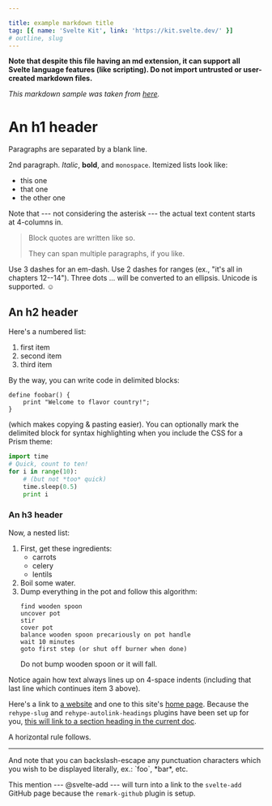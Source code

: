 ```yaml
---

title: example markdown title
tag: [{ name: 'Svelte Kit', link: 'https://kit.svelte.dev/' }]
# outline, slug
---
```




**Note that despite this file having an md extension, it can support all Svelte language features (like scripting). Do not import untrusted or user-created markdown files.**

*This markdown sample was taken from [here](https://gist.github.com/rt2zz/e0a1d6ab2682d2c47746950b84c0b6ee).*

# An h1 header

Paragraphs are separated by a blank line.

2nd paragraph. *Italic*, **bold**, and `monospace`. Itemized lists
look like:
  * this one
  * that one
  * the other one

Note that --- not considering the asterisk --- the actual text
content starts at 4-columns in.

> Block quotes are
> written like so.
>
> They can span multiple paragraphs,
> if you like.

Use 3 dashes for an em-dash. Use 2 dashes for ranges (ex., "it's all
in chapters 12--14"). Three dots ... will be converted to an ellipsis.
Unicode is supported. ☺


## An h2 header

Here's a numbered list:
 1. first item
 2. second item
 3. third item

By the way, you can write code in delimited blocks:
```
define foobar() {
    print "Welcome to flavor country!";
}
```
(which makes copying & pasting easier). You can optionally mark the
delimited block for syntax highlighting when you include the CSS for a Prism theme:

```python
import time
# Quick, count to ten!
for i in range(10):
    # (but not *too* quick)
    time.sleep(0.5)
    print i
```

### An h3 header

Now, a nested list:
 1. First, get these ingredients:
      * carrots
      * celery
      * lentils
 2. Boil some water.
 3. Dump everything in the pot and follow
    this algorithm:
    ```
    find wooden spoon
    uncover pot
    stir
    cover pot
    balance wooden spoon precariously on pot handle
    wait 10 minutes
    goto first step (or shut off burner when done)
    ```
    Do not bump wooden spoon or it will fall.

Notice again how text always lines up on 4-space indents (including
that last line which continues item 3 above).

Here's a link to [a website](http://foo.bar) and one to this site's [home page](/). Because the `rehype-slug` and `rehype-autolink-headings` plugins have been set up for you, [this will link to a section heading in the current
doc](#an-h2-header).

A horizontal rule follows.

---

And note that you can backslash-escape any punctuation characters
which you wish to be displayed literally, ex.: \`foo\`, \*bar\*, etc.

This mention --- @svelte-add --- will turn into a link to the `svelte-add` GitHub page because the `remark-github` plugin is setup.
